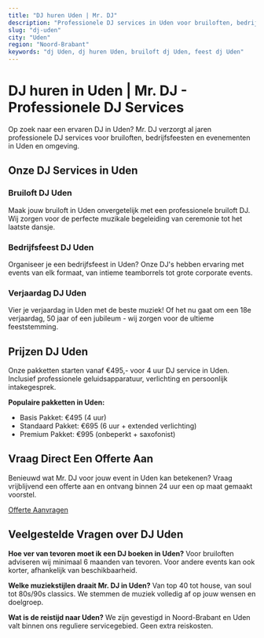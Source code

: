 ```yaml
---
title: "DJ huren Uden | Mr. DJ"
description: "Professionele DJ services in Uden voor bruiloften, bedrijfsfeesten en events. ✓ Ervaren DJ's ✓ Topkwaliteit apparatuur ✓ Binnen 24u offerte"
slug: "dj-uden"
city: "Uden"
region: "Noord-Brabant"
keywords: "dj Uden, dj huren Uden, bruiloft dj Uden, feest dj Uden"
---
```



# DJ huren in Uden | Mr. DJ - Professionele DJ Services

Op zoek naar een ervaren DJ in Uden? Mr. DJ verzorgt al jaren professionele DJ services
voor bruiloften, bedrijfsfeesten en evenementen in Uden en omgeving.
  

## Onze DJ Services in Uden

### Bruiloft DJ Uden
Maak jouw bruiloft in Uden onvergetelijk met een professionele bruiloft DJ.
Wij zorgen voor de perfecte muzikale begeleiding van ceremonie tot het laatste dansje.

### Bedrijfsfeest DJ Uden
Organiseer je een bedrijfsfeest in Uden? Onze DJ's hebben ervaring met events
van elk formaat, van intieme teamborrels tot grote corporate events.

### Verjaardag DJ Uden
Vier je verjaardag in Uden met de beste muziek! Of het nu gaat om een
18e verjaardag, 50 jaar of een jubileum - wij zorgen voor de ultieme feeststemming.
  

## Prijzen DJ Uden

Onze pakketten starten vanaf €495,- voor 4 uur DJ service in Uden.
Inclusief professionele geluidsapparatuur, verlichting en persoonlijk intakegesprek.

**Populaire pakketten in Uden:**
- Basis Pakket: €495 (4 uur)
- Standaard Pakket: €695 (6 uur + extended verlichting)
- Premium Pakket: €995 (onbeperkt + saxofonist)
  

## Vraag Direct Een Offerte Aan

Benieuwd wat Mr. DJ voor jouw event in Uden kan betekenen?
Vraag vrijblijvend een offerte aan en ontvang binnen 24 uur een op maat gemaakt voorstel.

[Offerte Aanvragen](/contact?city=uden)
  

## Veelgestelde Vragen over DJ Uden

**Hoe ver van tevoren moet ik een DJ boeken in Uden?**
Voor bruiloften adviseren wij minimaal 6 maanden van tevoren. Voor andere events kan ook
korter, afhankelijk van beschikbaarheid.

**Welke muziekstijlen draait Mr. DJ in Uden?**
Van top 40 tot house, van soul tot 80s/90s classics. We stemmen de muziek volledig af
op jouw wensen en doelgroep.

**Wat is de reistijd naar Uden?**
We zijn gevestigd in Noord-Brabant en Uden valt binnen ons reguliere servicegebied.
Geen extra reiskosten.
  

<script type="application/ld+json">
{
  "@context": "https://schema.org",
  "@type": "Service",
  "serviceType": "DJ Services",
  "provider": {
    "@type": "Organization",
    "name": "Mr. DJ",
    "telephone": "+31408422594",
    "email": "info@mr-dj.nl",
    "url": "https://mr-dj.nl"
  },
  "areaServed": {
    "@type": "City",
    "name": "Uden",
    "containedIn": {
      "@type": "State",
      "name": "Noord-Brabant"
    }
  },
  "offers": {
    "@type": "Offer",
    "priceRange": "€€",
    "priceCurrency": "EUR"
  }
}
</script>
